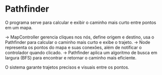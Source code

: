 # Pathfinder
O programa serve para calcular e exibir o caminho mais curto entre pontos em um mapa.

-> MapController gerencia cliques nos nós, define origem e destino, usa o Pathfinder para calcular o caminho mais curto e exibe o trajeto.
-> Node representa os pontos do mapa e suas conexões, além de notificar o controlador quando clicado.
-> Pathfinder aplica um algoritmo de busca em largura (BFS) para encontrar e retornar o caminho mais eficiente.

O sistema garante trajetos precisos e visuais entre os pontos.
